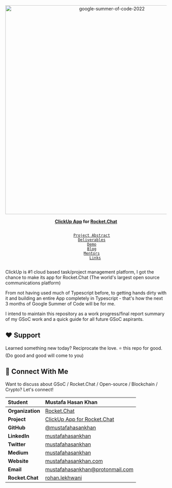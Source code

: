 <div align="center">
    <a href="https://summerofcode.withgoogle.com/programs/2022/projects/tN7gvf0E"><img src="https://assets-global.website-files.com/611a19ba853b746b32f6b402/62444b257d9d86ad941fba00_image%20(10).png" width="650" alt="google-summer-of-code-2022"></a>
    <br>
    <b> 
        <p>
          <a href="https://clickup.com/">ClickUp App</a> for <a href="https://rocket.chat/">Rocket.Chat</a>
        </p>
    </b>
</div>

<p align="center">
    <code> 
        <a href="#-project-abstract">Project Abstract</a>&nbsp;&nbsp;&nbsp;
        <a href="#-deliverables">Deliverables</a>&nbsp;&nbsp;&nbsp;
        <a href="#-demo">Demo</a>&nbsp;&nbsp;&nbsp;
        <a href="#-blog">Blog</a>&nbsp;&nbsp;&nbsp;
        <a href="#-mentors">Mentors</a>&nbsp;&nbsp;&nbsp;
        <a href="#-links">Links</a>
    </code>
</p>

ClickUp is #1 cloud based task/project management platform, I got the chance to make its app for Rocket.Chat (The world's largest open source communications platform)

From not having used much of Typescript before, to getting hands dirty with it and building an entire App completely in Typescript - that's how the next 3 months of Google Summer of Code will be for me.

I intend to maintain this repository as a work progress/final report summary of my GSoC work and a quick guide for all future GSoC aspirants.

## ❤️ Support
Learned something new today? Reciprocate the love. ⭐ this repo for good. (Do good and good will come to you)
    
## 💬 Connect With Me    
Want to discuss about GSoC / Rocket.Chat / Open-source / Blockchain / Crypto? Let's connect!
<div align="center">

| **Student** | Mustafa Hasan Khan |
|:--------------------|:-------------------|
| **Organization** | [Rocket.Chat](https://rocket.chat/) |
| **Project** | [ClickUp App for Rocket.Chat](https://summerofcode.withgoogle.com/programs/2022/projects/tN7gvf0E) |
| **GitHub** | [@mustafahasankhan](https://github.com/mustafahasankhan) |
| **LinkedIn** | [mustafahasankhan](https://www.linkedin.com/in/mustafahasankhan) |
| **Twitter** | [mustafahasankhan](https://www.twitter.com/mustafahkhan) |
| **Medium** | [mustafahasankhan](https://mustafahasankhan.medium.com/) |
| **Website** | [mustafahasankhan.com](https://mustafahasankhan.com) |
| **Email** | <a href="mailto:mustafahasankhan@protonmail.com">mustafahasankhan@protonmail.com</a> |
| **Rocket.Chat** | [rohan.lekhwani](https://open.rocket.chat/direct/mustafa.hasan.khan) |
       
</div>
